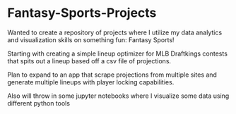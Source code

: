 # Fantasy-Sports-Projects

Wanted to create a repository of projects where I utilize my data analytics and visualization skills on something fun: Fantasy Sports!

Starting with creating a simple lineup optimizer for MLB Draftkings contests that spits out a lineup based off a csv file of projections. 

Plan to expand to an app that scrape projections from multiple sites and generate multiple lineups with player locking capabilities.

Also will throw in some jupyter notebooks where I visualize some data using different python tools
